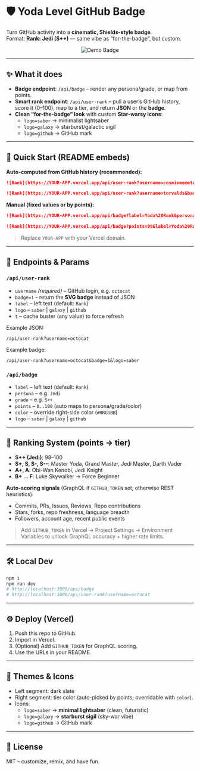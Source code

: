# 🛡️ Yoda Level GitHub Badge

Turn GitHub activity into a **cinematic, Shields-style badge**.  
Format: **Rank: Jedi (S++)** — same vibe as “for-the-badge”, but custom.

<div align="center">
  <img alt="Demo Badge" src="https://YOUR-APP.vercel.app/api/badge?label=Yoda%20Rank&persona=Jedi&grade=S%2B%2B&logo=saber" />
</div>

---

## ✨ What it does

- **Badge endpoint**: `/api/badge` – render any persona/grade, or map from points.
- **Smart rank endpoint**: `/api/user-rank` – pull a user’s GitHub history, score it (0–100), map to a tier, and return **JSON** or the **badge**.
- **Clean “for-the-badge” look** with custom **Star-warsy icons**:
  - `logo=saber` → minimalist lightsaber
  - `logo=galaxy` → starburst/galactic sigil
  - `logo=github` → GitHub mark

---

## 🚀 Quick Start (README embeds)

**Auto-computed from GitHub history (recommended):**

```md
![Rank](https://YOUR-APP.vercel.app/api/user-rank?username=cosminmemetea&badge=1&label=Yoda%20Rank&logo=saber)
```

```md
![Rank](https://YOUR-APP.vercel.app/api/user-rank?username=torvalds&badge=1&label=Yoda%20Rank&logo=galaxy)
```

**Manual (fixed values or by points):**

```md
![Rank](https://YOUR-APP.vercel.app/api/badge?label=Yoda%20Rank&persona=Jedi&grade=S%2B%2B&logo=galaxy)
```

```md
![Rank](https://YOUR-APP.vercel.app/api/badge?points=98&label=Yoda%20Rank&logo=saber)
```

> Replace `YOUR-APP` with your Vercel domain.

---

## 🔧 Endpoints & Params

### `/api/user-rank`
- `username` *(required)* – GitHub login, e.g. `octocat`
- `badge=1` – return the **SVG badge** instead of JSON
- `label` – left text (default: `Rank`)
- `logo` – `saber` | `galaxy` | `github`
- `t` – cache buster (any value) to force refresh

Example JSON:
```
/api/user-rank?username=octocat
```

Example badge:
```
/api/user-rank?username=octocat&badge=1&logo=saber
```

### `/api/badge`
- `label` – left text (default: `Rank`)
- `persona` – e.g. `Jedi`
- `grade` – e.g. `S++`
- `points` – `0..100` (auto maps to persona/grade/color)
- `color` – override right-side color (`#RRGGBB`)
- `logo` – `saber` | `galaxy` | `github`

---

## 🧠 Ranking System (points → tier)

- **S++ (Jedi)**: 98–100  
- **S+, S, S-, S--**: Master Yoda, Grand Master, Jedi Master, Darth Vader  
- **A+, A**: Obi-Wan Kenobi, Jedi Knight  
- **B+ … F**: Luke Skywalker → Force Beginner  

**Auto-scoring signals** (GraphQL if `GITHUB_TOKEN` set; otherwise REST heuristics):

- Commits, PRs, Issues, Reviews, Repo contributions
- Stars, forks, repo freshness, language breadth
- Followers, account age, recent public events

> Add `GITHUB_TOKEN` in Vercel → Project Settings → Environment Variables to unlock GraphQL accuracy + higher rate limits.

---

## 🛠️ Local Dev

```bash
npm i
npm run dev
# http://localhost:3000/api/badge
# http://localhost:3000/api/user-rank?username=octocat
```

---

## ⚙️ Deploy (Vercel)

1. Push this repo to GitHub.
2. Import in Vercel.
3. (Optional) Add `GITHUB_TOKEN` for GraphQL scoring.
4. Use the URLs in your README.

---

## 🎨 Themes & Icons

- Left segment: dark slate
- Right segment: tier color (auto-picked by points; overridable with `color`).
- Icons:
  - `logo=saber` → **minimal lightsaber** (clean, futuristic)
  - `logo=galaxy` → **starburst sigil** (sky-war vibe)
  - `logo=github` → GitHub mark

---

## 🧾 License

MIT – customize, remix, and have fun.
